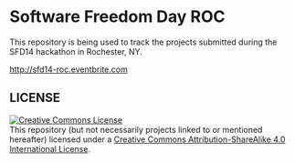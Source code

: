 Software Freedom Day ROC
======
This repository is being used to track the projects submitted during the SFD14
hackathon in Rochester, NY.

http://sfd14-roc.eventbrite.com

LICENSE
----

<a rel="license" href="http://creativecommons.org/licenses/by-sa/4.0/"><img alt="Creative Commons License" style="border-width:0" src="https://i.creativecommons.org/l/by-sa/4.0/88x31.png" /></a><br />This repository (but not necessarily projects linked to or mentioned hereafter) licensed under a <a rel="license" href="http://creativecommons.org/licenses/by-sa/4.0/">Creative Commons Attribution-ShareAlike 4.0 International License</a>.
